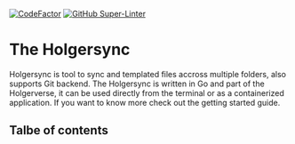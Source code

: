 [![CodeFactor](https://www.codefactor.io/repository/github/holgerverse/holgersync/badge)](https://www.codefactor.io/repository/github/holgerverse/holgersync)
[![GitHub Super-Linter](https://github.com/holgerverse/holgersync/workflows/Lint%20Code%20Base/badge.svg)](https://github.com/marketplace/actions/super-linter)
# The Holgersync

Holgersync is tool to sync and templated files accross multiple folders, also supports Git backend. The Holgersync is written in Go and part of the Holgerverse, it can be used directly from the terminal or as a containerized application. If you want to know more check out the getting started guide.

## Talbe of contents

